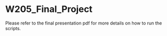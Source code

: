 # W205_Final_Project

Please refer to the final presentation pdf for more details on how to run the scripts. 
